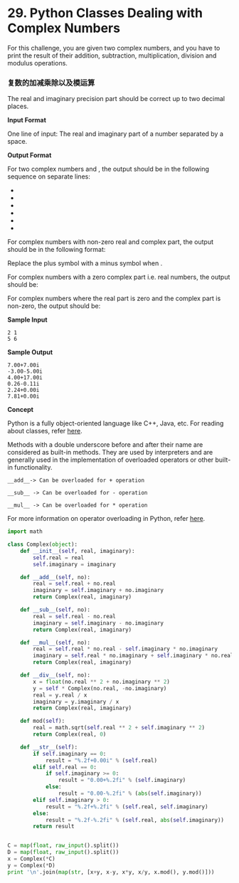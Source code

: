 # 29. Python Classes Dealing with Complex Numbers

For this challenge, you are given two complex numbers, and you have to print the result of their addition, subtraction, multiplication, division and modulus operations.

### 复数的加减乘除以及模运算

The real and imaginary precision part should be correct up to two decimal places.

**Input Format**

One line of input: The real and imaginary part of a number separated by a space.

**Output Format**

For two complex numbers  and , the output should be in the following sequence on separate lines:

* 
* 
* 
* 
* 
* 

For complex numbers with non-zero real and complex part, the output should be in the following format: 

Replace the plus symbol  with a minus symbol  when .

For complex numbers with a zero complex part i.e. real numbers, the output should be: 

For complex numbers where the real part is zero and the complex part is non-zero, the output should be:

**Sample Input**

```
2 1
5 6

```

**Sample Output**

```
7.00+7.00i
-3.00-5.00i
4.00+17.00i
0.26-0.11i
2.24+0.00i
7.81+0.00i

```

**Concept**

Python is a fully object-oriented language like C++, Java, etc. For reading about classes, refer [here](http://www.diveintopython3.net/iterators.html#defining-classes). 

Methods with a double underscore before and after their name are considered as built-in methods. They are used by interpreters and are generally used in the implementation of overloaded operators or other built-in functionality. 

    __add__-> Can be overloaded for + operation

    __sub__ -> Can be overloaded for - operation

    __mul__ -> Can be overloaded for * operation

For more information on operator overloading in Python, refer [here](http://docs.python.org/3.2/reference/datamodel.html).

```python
import math

class Complex(object):
    def __init__(self, real, imaginary):
        self.real = real
        self.imaginary = imaginary

    def __add__(self, no):
        real = self.real + no.real
        imaginary = self.imaginary + no.imaginary
        return Complex(real, imaginary)

    def __sub__(self, no):
        real = self.real - no.real
        imaginary = self.imaginary - no.imaginary
        return Complex(real, imaginary)

    def __mul__(self, no):
        real = self.real * no.real - self.imaginary * no.imaginary
        imaginary = self.real * no.imaginary + self.imaginary * no.real
        return Complex(real, imaginary)

    def __div__(self, no):
        x = float(no.real ** 2 + no.imaginary ** 2)
        y = self * Complex(no.real, -no.imaginary)
        real = y.real / x
        imaginary = y.imaginary / x
        return Complex(real, imaginary)

    def mod(self):
        real = math.sqrt(self.real ** 2 + self.imaginary ** 2)
        return Complex(real, 0)

    def __str__(self):
        if self.imaginary == 0:
            result = "%.2f+0.00i" % (self.real)
        elif self.real == 0:
            if self.imaginary >= 0:
                result = "0.00+%.2fi" % (self.imaginary)
            else:
                result = "0.00-%.2fi" % (abs(self.imaginary))
        elif self.imaginary > 0:
            result = "%.2f+%.2fi" % (self.real, self.imaginary)
        else:
            result = "%.2f-%.2fi" % (self.real, abs(self.imaginary))
        return result


C = map(float, raw_input().split())
D = map(float, raw_input().split())
x = Complex(*C)
y = Complex(*D)
print '\n'.join(map(str, [x+y, x-y, x*y, x/y, x.mod(), y.mod()]))
```



